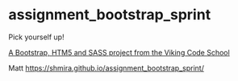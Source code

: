 assignment_bootstrap_sprint
===========================

Pick yourself up!

[A Bootstrap, HTM5 and SASS project from the Viking Code School](http://www.vikingcodeschool.com)

Matt
https://shmira.github.io/assignment_bootstrap_sprint/
